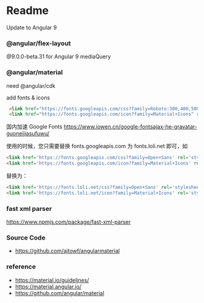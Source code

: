 
# Readme

Update to Angular 9

### @angular/flex-layout

@9.0.0-beta.31 for Angular 9
mediaQuery


### @angular/material

need @angular/cdk

add fonts & icons
```html
 <link href="https://fonts.googleapis.com/css?family=Roboto:300,400,500&display=swap" rel="stylesheet">
 <link href="https://fonts.googleapis.com/icon?family=Material+Icons" rel="stylesheet">
```

国内加速 Google Fonts
https://www.iowen.cn/google-fontsajax-he-gravatar-guoneijiasufuwu/

使用的时候，您只需要替换 fonts.googleapis.com 为 fonts.loli.net 即可，如
```html
<link href='https://fonts.googleapis.com/css?family=Open+Sans' rel='stylesheet'>
<link href='https://fonts.googleapis.com/icon?family=Material+Icons' rel='stylesheet'>
```
替换为：
```html
<link href='https://fonts.loli.net/css?family=Open+Sans' rel='stylesheet'>
<link href='https://fonts.loli.net/icon?family=Material+Icons' rel='stylesheet'>
```

### fast xml parser
https://www.npmjs.com/package/fast-xml-parser

### Source Code
* https://github.com/ajtowf/angularmaterial

### reference
* https://material.io/guidelines/
* https://material.angular.io/
* https://github.com/angular/material

